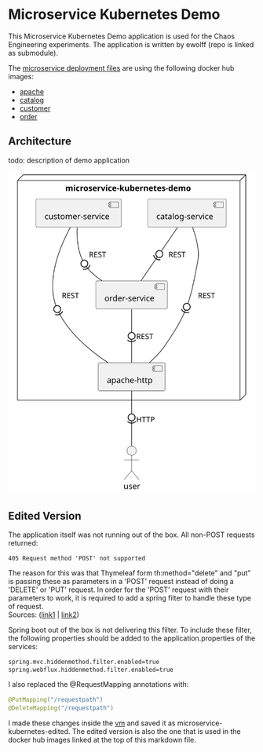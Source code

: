 # Microservice Kubernetes Demo
This Microservice Kubernetes Demo application is used for the Chaos Engineering experiments.
The application is written by ewolff (repo is linked as submodule).

The [microservice deployment files](microservices.yaml) are using the following docker hub images:
* [apache](https://hub.docker.com/repository/docker/tuncercatalkaya/microservice-kubernetes-demo-apache)
* [catalog](https://hub.docker.com/repository/docker/tuncercatalkaya/microservice-kubernetes-demo-catalog)
* [customer](https://hub.docker.com/repository/docker/tuncercatalkaya/microservice-kubernetes-demo-customer)
* [order](https://hub.docker.com/repository/docker/tuncercatalkaya/microservice-kubernetes-demo-order)

## Architecture
todo: description of demo application

![](uml/microservice-kubernetes-demo.svg)

## Edited Version
The application itself was not running out of the box. All non-POST requests returned:
```
405 Request method 'POST' not supported
```
The reason for this was that Thymeleaf form th:method="delete" and "put" is passing these as
parameters in a 'POST' request instead of doing a 'DELETE' or 'PUT' request.
In order for the 'POST' request with their parameters to work, it is required
to add a spring filter to handle these type of request.  
Sources: ([link1](https://stackoverflow.com/questions/52215877/thymeleaf-405-request-method-post-not-supported)
|
[link2](https://stackoverflow.com/questions/72744349/thymeleaf-thmethod-delete-put-leads-to-request-method-post-not-supported))

Spring boot out of the box is not delivering this filter. To include these filter,
the following properties should be added to the application.properties of the services:
```properties
spring.mvc.hiddenmethod.filter.enabled=true
spring.webflux.hiddenmethod.filter.enabled=true
```
I also replaced the @RequestMapping annotations with:
```java
@PutMapping("/requestpath")
@DeleteMapping("/requestpath")
```

I made these changes inside the [vm](../vm/) and saved it as microservice-kubernetes-edited.
The edited version is also the one that is used in the docker hub images linked at the top
of this markdown file.
